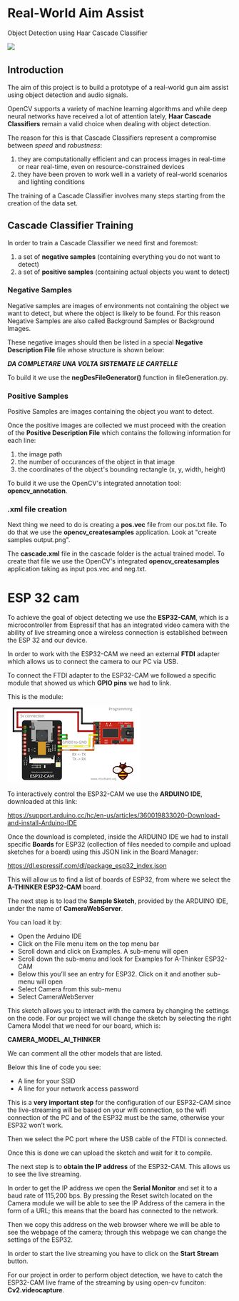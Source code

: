 # Real-World Aim Assist

Object Detection using Haar Cascade Classifier

![](https://github.com/PhilHippo/Ai-lab-object-detection/blob/main/images/test.gif)

## Introduction

The aim of this project is to build a prototype of a real-world gun aim assist using object detection and audio signals.

OpenCV supports a variety of machine learning algorithms and while deep neural networks have received a lot of attention lately, **Haar Cascade Classifiers** remain a valid choice when dealing with object detection.

The reason for this is that Cascade Classifiers represent a compromise between *speed* and *robustness*:

1. they are computationally efficient and can process images in real-time or near real-time, even on resource-constrained devices
2. they have been proven to work well in a variety of real-world scenarios and lighting conditions

The training of a Cascade Classifier involves many steps starting from the creation of the data set.

## Cascade Classifier Training

In order to train a Cascade Classifier we need first and foremost:

1. a set of **negative samples** (containing everything you do not want to detect)
2. a set of **positive samples** (containing actual objects you want to detect)

### Negative Samples

Negative samples are images of environments not containing the object we want to detect, but where the object is likely to be found. For this reason Negative Samples are also called Background Samples or Background Images.

These negative images should then be listed in a special **Negative Description File** file whose structure is shown below:

***DA COMPLETARE UNA VOLTA SISTEMATE LE CARTELLE***

To build it we use the **negDesFileGenerator()** function in fileGeneration.py.

### Positive Samples

Positive Samples are images containing the object you want to detect.

Once the positive images are collected we must proceed with the creation of the **Positive Description File** which contains the following information for each line:

1. the image path
2. the number of occurances of the object in that image
3. the coordinates of the object's bounding rectangle (x, y, width, height)

To build it we use the OpenCV's integrated annotation tool: **opencv_annotation**.

### .xml file creation

Next thing we need to do is creating a **pos.vec** file from our pos.txt file.
To do that we use the **opencv_createsamples** application.
Look at "create samples output.png".

The **cascade.xml** file in the cascade folder is the actual trained model.
To create that file we use the OpenCV's integrated **opencv_createsamples** application taking as input pos.vec and neg.txt.

# ESP 32 cam

To achieve the goal of object detecting we use the **ESP32-CAM**, which is a  microcontroller from Espressif that  has an integrated video camera with the ability of live streaming once a wireless connection is established between the ESP 32 and our device. 

In order to work with the ESP32-CAM we need an external **FTDI** adapter which allows us to connect the camera to our PC via USB.

To connect the FTDI adapter to the ESP32-CAM we followed a specific module that showed us which **GPIO pins** we had to link. 

This is the module: 

![](images/module.png)



To interactively control the ESP32-CAM we use the **ARDUINO IDE**, downloaded at this link:

https://support.arduino.cc/hc/en-us/articles/360019833020-Download-and-install-Arduino-IDE

Once the download is completed, inside the ARDUINO IDE we had to install specific **Boards** for ESP32 (collection of files needed to compile and upload sketches for a board) using this JSON link in the Board Manager:

https://dl.espressif.com/dl/package_esp32_index.json

This will allow us to find a list of boards of ESP32, from where we select the **A-THINKER ESP32-CAM** board.

The next step is to load the **Sample Sketch**, provided by the ARDUINO IDE, under the name of **CameraWebServer**. 

You can load it by:

* Open the Arduino IDE
* Click on the File menu item on the top menu bar
* Scroll down and click on Examples. A sub-menu will open
* Scroll down the sub-menu and look for Examples for A-Thinker ESP32-CAM
* Below this you’ll see an entry for ESP32. Click on it and another sub-menu will open
* Select Camera from this sub-menu
* Select CameraWebServer

This sketch allows you to interact with the camera by changing the settings on the code.
For our project we will change the sketch by selecting the right Camera Model that we need for our board, which is: 

**CAMERA_MODEL_AI_THINKER**

We can comment all the other models that are listed.

Below this line of code you see:

* A line for your  SSID
* A line for your  network access password

This is a **very important step** for the configuration of our ESP32-CAM since the live-streaming will be based on your wifi connection, so the wifi connection of the PC and of the ESP32 must be the same, otherwise your ESP32 won’t work.

Then we select the PC port where the USB cable of the FTDI is connected.

Once this is done we can upload the sketch and wait for it to compile.

The next step is to **obtain the IP address** of the ESP32-CAM. This allows us to see the live streaming.

In order to get the IP address we open the **Serial Monitor** and set it to a baud rate of 115,200 bps. By pressing the Reset switch located on the Camera module we will be able to see the IP Address of the camera in the form of a URL; this means that the board has connected to the network. 

Then we copy this address on the web browser where we will be able to see the webpage of the camera; through this webpage we can change the settings of the ESP32.

In order to start the live streaming you have to click on the **Start Stream** button.

For our project in order to perform object detection, we have to catch the ESP32-CAM live frame of the streaming by using open-cv funciton: **Cv2.videocapture**.


	
